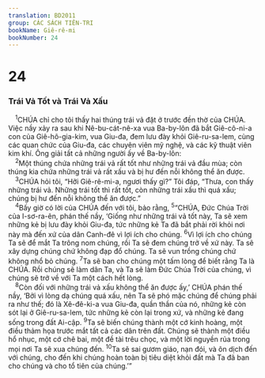 ```yaml
---
translation: BD2011
group: CÁC SÁCH TIÊN-TRI
bookName: Giê-rê-mi 
bookNumber: 24
---
```


<div class="title"><h1>24</h1><h3>Trái Vả Tốt và Trái Vả Xấu</h3></div>
<span class="verse gie_24_1"> <sup>1</sup>CHÚA chỉ cho tôi thấy hai thúng trái vả đặt ở trước đền thờ của CHÚA. Việc nầy xảy ra sau khi Nê-bu-cát-nê-xa vua Ba-by-lôn đã bắt Giê-cô-ni-a con của Giê-hô-gia-kim, vua Giu-đa, đem lưu đày khỏi Giê-ru-sa-lem, cùng các quan chức của Giu-đa, các chuyên viên mỹ nghệ, và các kỹ thuật viên kim khí. Ông giải tất cả những người ấy về Ba-by-lôn:<br/></span>
<span class="verse gie_24_2"> <sup>2</sup>Một thúng chứa những trái vả rất tốt như những trái vả đầu mùa; còn thúng kia chứa những trái vả rất xấu và bị hư đến nỗi không thể ăn được.<br/></span>
<span class="verse gie_24_3"> <sup>3</sup>CHÚA hỏi tôi, “Hỡi Giê-rê-mi-a, ngươi thấy gì?” Tôi đáp, “Thưa, con thấy những trái vả. Những trái tốt thì rất tốt, còn những trái xấu thì quá xấu; chúng bị hư đến nỗi không thể ăn được.”<br/></span>
<span class="verse gie_24_4"> <sup>4</sup>Bấy giờ có lời của CHÚA đến với tôi, bảo rằng, </span>
<span class="verse gie_24_5"><sup>5</sup>“CHÚA, Ðức Chúa Trời của I-sơ-ra-ên, phán thế nầy, ‘Giống như những trái vả tốt này, Ta sẽ xem những kẻ bị lưu đày khỏi Giu-đa, tức những kẻ Ta đã bắt phải rời khỏi nơi này mà đến xứ của dân Canh-đê vì lợi ích cho chúng. </span>
<span class="verse gie_24_6"><sup>6</sup>Vì lợi ích cho chúng Ta sẽ để mắt Ta trông nom chúng, rồi Ta sẽ đem chúng trở về xứ này. Ta sẽ xây dựng chúng chứ không đạp đổ chúng. Ta sẽ vun trồng chúng chứ không nhổ bỏ chúng. </span>
<span class="verse gie_24_7"><sup>7</sup>Ta sẽ ban cho chúng một tấm lòng để biết rằng Ta là CHÚA. Rồi chúng sẽ làm dân Ta, và Ta sẽ làm Ðức Chúa Trời của chúng, vì chúng sẽ trở về với Ta một cách hết lòng.<br/></span>
<span class="verse gie_24_8"> <sup>8</sup>Còn đối với những trái vả xấu không thể ăn được ấy,’ CHÚA phán thế nầy, ‘Bởi vì lòng dạ chúng quá xấu, nên Ta sẽ phó mặc chúng để chúng phải ra như thế; đó là Xê-đê-ki-a vua Giu-đa, quần thần của nó, những kẻ còn sót lại ở Giê-ru-sa-lem, tức những kẻ còn lại trong xứ, và những kẻ đang sống trong đất Ai-cập. </span>
<span class="verse gie_24_9"><sup>9</sup>Ta sẽ biến chúng thành một cớ kinh hoàng, một điều thảm họa trước mắt tất cả các dân trên đất. Chúng sẽ thành một điều hổ nhục, một cớ chê bai, một đề tài trêu chọc, và một lời nguyền rủa trong mọi nơi Ta sẽ xua chúng đến. </span>
<span class="verse gie_24_10"><sup>10</sup>Ta sẽ sai gươm giáo, nạn đói, và ôn dịch đến với chúng, cho đến khi chúng hoàn toàn bị tiêu diệt khỏi đất mà Ta đã ban cho chúng và cho tổ tiên của chúng.’”<br/></span>
